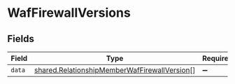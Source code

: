 # WafFirewallVersions


## Fields

| Field                                                                                                        | Type                                                                                                         | Required                                                                                                     | Description                                                                                                  |
| ------------------------------------------------------------------------------------------------------------ | ------------------------------------------------------------------------------------------------------------ | ------------------------------------------------------------------------------------------------------------ | ------------------------------------------------------------------------------------------------------------ |
| `data`                                                                                                       | [shared.RelationshipMemberWafFirewallVersion](../../models/shared/relationshipmemberwaffirewallversion.md)[] | :heavy_minus_sign:                                                                                           | N/A                                                                                                          |